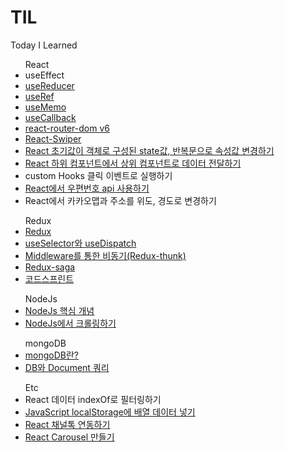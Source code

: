 # TIL
Today I Learned
<ul>React
  <li>useEffect</li>
  <li><a href="https://github.com/ahnhuiwon/TIL/blob/main/React/useReducer.md">useReducer</a></li>
  <li><a href="https://github.com/ahnhuiwon/TIL/blob/main/React/useRef.md">useRef</a></li>
  <li><a href="https://github.com/ahnhuiwon/TIL/blob/main/React/useMemo.md">useMemo</a></li>
  <li><a href="https://github.com/ahnhuiwon/TIL/blob/main/React/useCallback.md">useCallback</a></li>
  <li><a href="https://github.com/ahnhuiwon/TIL/blob/main/React/react-router-dom.md">react-router-dom v6</a></li>
  <li><a href="https://github.com/ahnhuiwon/TIL/blob/main/React/React-Swiper.md">React-Swiper</a></li>
  <li><a href="https://github.com/ahnhuiwon/TIL/blob/main/Etc/state_loop.md">React 초기값이 객체로 구성된 state값, 반복문으로 속성값 변경하기</a></li>
  <li><a href="https://github.com/ahnhuiwon/TIL/blob/main/React/parent_child.md">React 하위 컴포넌트에서 상위 컴포넌트로 데이터 전달하기</a></li>
  <li>custom Hooks 클릭 이벤트로 실행하기</li>
  <li><a href="https://github.com/ahnhuiwon/TIL/blob/main/React/zip_code_api.md">React에서 우편번호 api 사용하기</a></li>
  <li><a>React에서 카카오맵과 주소를 위도, 경도로 변경하기</a></li>
</ul>

<ul>Redux
  <li><a href="https://github.com/ahnhuiwon/TIL/blob/main/React/redux.md">Redux</a></li>
  <li><a href="https://github.com/ahnhuiwon/TIL/blob/main/React/selector_dispatch.md">useSelector와 useDispatch</a></li>
  <li><a href="https://github.com/ahnhuiwon/TIL/blob/main/React/middleware.md">Middleware를 통한 비동기(Redux-thunk) </a></li>
  <li><a href="https://github.com/ahnhuiwon/TIL/blob/main/React/redux-sage.md">Redux-saga</a></li>
  <li><a href="https://github.com/ahnhuiwon/TIL/blob/main/React/codesplint.md">코드스프린트</a></li>
</ul>

<ul>NodeJs
  <li><a href="https://github.com/ahnhuiwon/TIL/blob/main/nodejs/node.md">NodeJs 핵심 개념</a></li>
  <li><a href="https://github.com/ahnhuiwon/TIL/blob/main/nodejs/crawling.md">NodeJs에서 크롤링하기</a></li>
</ul>

<ul>mongoDB
  <li><a href="https://github.com/ahnhuiwon/TIL/blob/main/mongoDB/mongoDB.md">mongoDB란?</a></li>
  <li><a href="https://github.com/ahnhuiwon/TIL/blob/main/mongoDB/first_query.md">DB와 Document 쿼리</a></li>
</ul>

<ul>Etc
  <li>React 데이터 indexOf로 필터링하기</li>
  <li><a href="https://github.com/ahnhuiwon/TIL/blob/main/Etc/array_localStorage.md">JavaScript localStorage에 배열 데이터 넣기</a></li>
  <li><a href="https://github.com/ahnhuiwon/TIL/blob/main/React/chaneelTok.md">React 채널톡 연동하기</a></li>
  <li><a href="https://github.com/ahnhuiwon/TIL/blob/main/Etc/carousel.md">React Carousel 만들기</a></li>
</ul>
